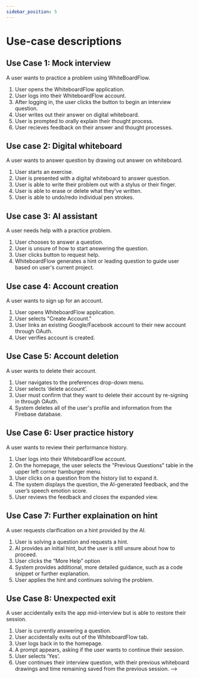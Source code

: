 ```yaml
---
sidebar_position: 5
---
```


# Use-case descriptions

## Use Case 1: Mock interview
A user wants to practice a problem using WhiteBoardFlow.
1. User opens the WhiteboardFlow application.
2. User logs into their WhiteboardFlow account.
3. After logging in, the user clicks the button to begin an interview question.
4. User writes out their answer on digital whiteboard.
5. User is prompted to orally explain their thought process.
6. User recieves feedback on their answer and thought processes.

## Use case 2: Digital whiteboard
A user wants to answer question by drawing out answer on whiteboard.
1. User starts an exercise.
2. User is presented with a digital whiteboard to answer question.
3. User is able to write their problem out with a stylus or their finger.
4. User is able to erase or delete what they've written.
5. User is able to undo/redo individual pen strokes.

## Use case 3: AI assistant
A user needs help with a practice problem.
1. User chooses to  answer a question.
2. User is unsure of how to start answering the question.
3. User clicks button to request help.
4. WhiteboardFlow generates a hint or leading question to guide user based on user's current project.

## Use case 4: Account creation
A user wants to sign up for an account.
1. User opens WhiteboardFlow application.
2. User selects "Create Account."
3. User links an existing Google/Facebook account to their new account through
   OAuth.
4. User verifies account is created.

## Use Case 5: Account deletion
A user wants to delete their account.
1. User navigates to the preferences drop-down menu.
2. User selects ‘delete account’.
3. User must confirm that they want to delete their account by re-signing in
   through OAuth.
4. System deletes all of the user's profile and information from the Firebase database.


## Use Case 6: User practice history
A user wants to review their performance history.
1. User logs into their WhiteboardFlow account.
2. On the homepage, the user selects the "Previous Questions" table in the upper left corner hamburger menu.
3. User clicks on a question from the history list to expand it.
4. The system displays the question, the AI-generated feedback, and the user’s speech emotion score.
5. User reviews the feedback and closes the expanded view.

<!--## Use Case 7: Request a different question
A user requests a more challenging question.
1. User logs into WhiteboardFlow and starts an interview.
2. After completing the first question, the user selects the “New Question” option
3. User opts for a “High Difficulty” question from the dropdown menu.
4. The system generates a more complex problem, with a longer time limit.
5. User begins solving the problem on the whiteboard, with Ai monitoring their progress.
6. User finishes some questions, clicks on the exit button, and logs out from the application. -->

## Use Case 7: Further explaination on hint
A user requests clarification on a hint provided by the AI.
1. User is solving a question and requests a hint.
2. AI provides an initial hint, but the user is still unsure about how to proceed.
3. User clicks the “More Help” option
4. System provides additional, more detailed guidance, such as a code snippet or further explanation.
5. User applies the hint and continues solving the problem.

## Use Case 8: Unexpected exit
A user accidentally exits the app mid-interview but is able to restore their session.
1. User is currently answering a question.
2. User accidentally exits out of the WhiteboardFlow tab.
3. User logs back in to the homepage.
4. A prompt appears, asking if the user wants to continue their session.
5. User selects ‘Yes’.
6. User continues their interview question, with their previous whiteboard drawings and time remaining saved from the previous session. -->
